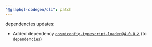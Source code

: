 ```yaml
---
"@graphql-codegen/cli": patch
---
```


dependencies updates: 

- Added dependency [`cosmiconfig-typescript-loader@4.0.0` ↗︎](https://www.npmjs.com/package/cosmiconfig-typescript-loader/v/4.0.0) (to `dependencies`)
